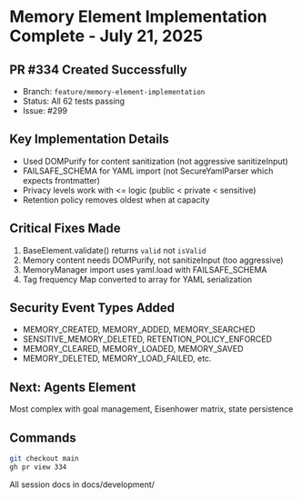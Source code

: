 # Memory Element Implementation Complete - July 21, 2025

## PR #334 Created Successfully
- Branch: `feature/memory-element-implementation`
- Status: All 62 tests passing
- Issue: #299

## Key Implementation Details
- Used DOMPurify for content sanitization (not aggressive sanitizeInput)
- FAILSAFE_SCHEMA for YAML import (not SecureYamlParser which expects frontmatter)
- Privacy levels work with <= logic (public < private < sensitive)
- Retention policy removes oldest when at capacity

## Critical Fixes Made
1. BaseElement.validate() returns `valid` not `isValid`
2. Memory content needs DOMPurify, not sanitizeInput (too aggressive)
3. MemoryManager import uses yaml.load with FAILSAFE_SCHEMA
4. Tag frequency Map converted to array for YAML serialization

## Security Event Types Added
- MEMORY_CREATED, MEMORY_ADDED, MEMORY_SEARCHED
- SENSITIVE_MEMORY_DELETED, RETENTION_POLICY_ENFORCED
- MEMORY_CLEARED, MEMORY_LOADED, MEMORY_SAVED
- MEMORY_DELETED, MEMORY_LOAD_FAILED, etc.

## Next: Agents Element
Most complex with goal management, Eisenhower matrix, state persistence

## Commands
```bash
git checkout main
gh pr view 334
```

All session docs in docs/development/